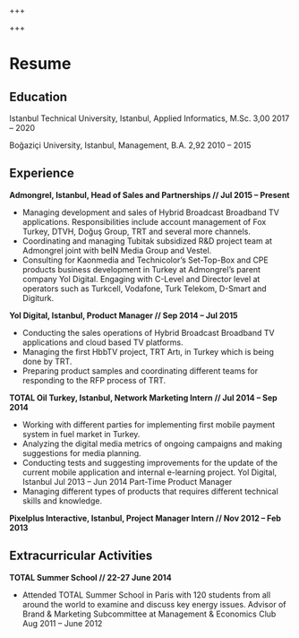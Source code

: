 +++

+++

# Resume

## Education
Istanbul Technical University, Istanbul, Applied Informatics, M.Sc. 3,00 2017 – 2020

Boğaziçi University, Istanbul, Management, B.A. 2,92 2010 – 2015


## Experience

**Admongrel, Istanbul, Head of Sales and Partnerships // Jul 2015 – Present**

* Managing development and sales of Hybrid Broadcast Broadband TV applications. Responsibilities include account management of Fox Turkey, DTVH, Doğuş Group, TRT and several more channels.
* Coordinating and managing Tubitak subsidized R&D project team at Admongrel joint with beIN Media Group and Vestel.
* Consulting for Kaonmedia and Technicolor’s Set-Top-Box and CPE products business development in Turkey at Admongrel’s
parent company Yol Digital. Engaging with C-Level and Director level at operators such as Turkcell, Vodafone, Turk Telekom, D-Smart and Digiturk.

**Yol Digital, Istanbul, Product Manager // Sep 2014 – Jul 2015**

* Conducting the sales operations of Hybrid Broadcast Broadband TV applications and cloud based TV platforms.
* Managing the first HbbTV project, TRT Artı, in Turkey which is being done by TRT.
* Preparing product samples and coordinating different teams for responding to the RFP process of TRT.

**TOTAL Oil Turkey, Istanbul, Network Marketing Intern // Jul 2014 – Sep 2014**

* Working with different parties for implementing first mobile payment system in fuel market in Turkey.
* Analyzing the digital media metrics of ongoing campaigns and making suggestions for media planning.
* Conducting tests and suggesting improvements for the update of the current mobile application and internal e-learning project.
Yol Digital, Istanbul Jul 2013 – Jun 2014 Part-Time Product Manager
* Managing different types of products that requires different technical skills and knowledge.

**Pixelplus Interactive, Istanbul, Project Manager Intern // Nov 2012 – Feb 2013**


## Extracurricular Activities

**TOTAL Summer School // 22-27 June 2014**

* Attended TOTAL Summer School in Paris with 120 students from all around the world to examine and discuss key energy issues.
Advisor of Brand & Marketing Subcommittee at Management & Economics Club Aug 2011 – June 2012
